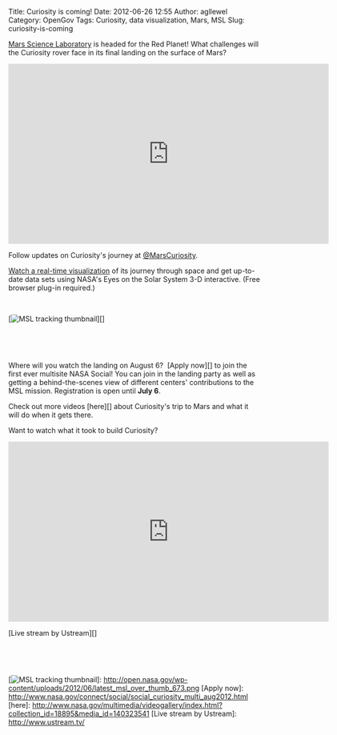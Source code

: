 Title: Curiosity is coming!
Date: 2012-06-26 12:55
Author: agllewel
Category: OpenGov
Tags: Curiosity, data visualization, Mars, MSL
Slug: curiosity-is-coming

[Mars Science Laboratory][] is headed for the Red
Planet! What challenges will the Curiosity rover face in its final
landing on the surface of Mars?

<iframe src="http://www.youtube.com/embed/Ki_Af_o9Q9s" frameborder="0" width="640" height="360"></iframe>

Follow updates on Curiosity's journey at [@MarsCuriosity][].

[Watch a real-time visualization][] of its journey through space and get
up-to-date data sets using NASA's <a>Eyes on the Solar System</a> 3-D
interactive. (Free browser plug-in required.)

 

[![MSL tracking thumbnail][]][]

 

 

Where will you watch the landing on August 6?  [Apply now][] to join the
first ever multisite NASA Social! You can join in the landing party as
well as getting a behind-the-scenes view of different centers'
contributions to the MSL mission. Registration is open until **July 6**.

Check out more videos [here][] about Curiosity's trip to Mars and what
it will do when it gets there.

Want to watch what it took to build Curiosity?

<iframe style="border: 0px none transparent;" src="http://www.ustream.tv/embed/498663" frameborder="0" scrolling="no" width="640" height="360"></iframe>

[Live stream by Ustream][]

 

 

  [Mars Science Laboratory]: http://www.nasa.gov/mission_pages/msl/index.html
  [@MarsCuriosity]: https://twitter.com/#!/MarsCuriosity/
  [Watch a real-time visualization]: http://solarsystem.nasa.gov/eyes/player/?document=http://solarsystem.nasa.gov/eyes/content/documents/msl/msl.xml
  [MSL tracking thumbnail]: http://open.nasa.gov/wp-content/uploads/2012/06/latest_msl_over_thumb_673.png
    "latest_msl_over_thumb_673"
  [![MSL tracking thumbnail][]]: http://open.nasa.gov/wp-content/uploads/2012/06/latest_msl_over_thumb_673.png
  [Apply now]: http://www.nasa.gov/connect/social/social_curiosity_multi_aug2012.html
  [here]: http://www.nasa.gov/multimedia/videogallery/index.html?collection_id=18895&media_id=140323541
  [Live stream by Ustream]: http://www.ustream.tv/
